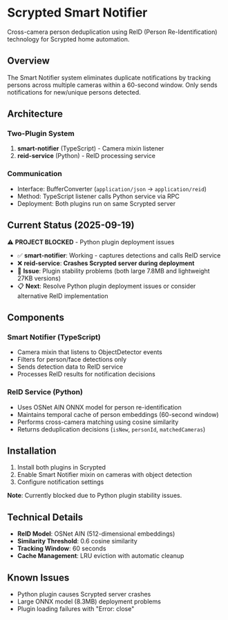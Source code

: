 # Scrypted Smart Notifier

Cross-camera person deduplication using ReID (Person Re-Identification) technology for Scrypted home automation.

## Overview

The Smart Notifier system eliminates duplicate notifications by tracking persons across multiple cameras within a 60-second window. Only sends notifications for new/unique persons detected.

## Architecture

### Two-Plugin System
1. **smart-notifier** (TypeScript) - Camera mixin listener
2. **reid-service** (Python) - ReID processing service

### Communication
- Interface: BufferConverter (`application/json` → `application/reid`)
- Method: TypeScript listener calls Python service via RPC
- Deployment: Both plugins run on same Scrypted server

## Current Status (2025-09-19)

⚠️ **PROJECT BLOCKED** - Python plugin deployment issues

- ✅ **smart-notifier**: Working - captures detections and calls ReID service
- ❌ **reid-service**: **Crashes Scrypted server during deployment**
- 🔧 **Issue**: Plugin stability problems (both large 7.8MB and lightweight 27KB versions)
- 📋 **Next**: Resolve Python plugin deployment issues or consider alternative ReID implementation

## Components

### Smart Notifier (TypeScript)
- Camera mixin that listens to ObjectDetector events
- Filters for person/face detections only
- Sends detection data to ReID service
- Processes ReID results for notification decisions

### ReID Service (Python)
- Uses OSNet AIN ONNX model for person re-identification
- Maintains temporal cache of person embeddings (60-second window)
- Performs cross-camera matching using cosine similarity
- Returns deduplication decisions (`isNew`, `personId`, `matchedCameras`)

## Installation

1. Install both plugins in Scrypted
2. Enable Smart Notifier mixin on cameras with object detection
3. Configure notification settings

**Note**: Currently blocked due to Python plugin stability issues.

## Technical Details

- **ReID Model**: OSNet AIN (512-dimensional embeddings)
- **Similarity Threshold**: 0.6 cosine similarity
- **Tracking Window**: 60 seconds
- **Cache Management**: LRU eviction with automatic cleanup

## Known Issues

- Python plugin causes Scrypted server crashes
- Large ONNX model (8.3MB) deployment problems
- Plugin loading failures with "Error: close"